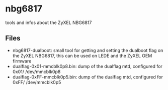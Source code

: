 # nbg6817
tools and infos about the ZyXEL NBG6817

## Files
* nbg6817-dualboot: small tool for getting and setting the dualboot flag on the ZyXEL NBG6817, this can be used on LEDE and the ZyXEL OEM firmware
* dualflag-0x01-mmcblk0p8.bin: dump of the dualflag mtd, configured for 0x01/ /dev/mmcblk0p8
* dualflag-0xFF-mmcblk0p5.bin: dump of the dualflag mtd, configured for 0xFF/ /dev/mmcblk0p5
